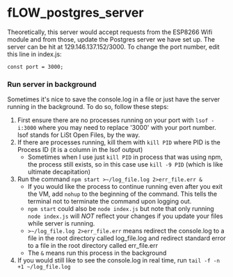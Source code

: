 # fLOW_postgres_server

Theoretically, this server would accept requests from the ESP8266 Wifi module and from those, update the Postgres server we have set up.
The server can be hit at 129.146.137.152/3000. To change the port number, edit this line in index.js:

`const port = 3000;`

### Run server in background

Sometimes it's nice to save the console.log in a file or just have the server running in the background. To do so, follow these steps:

1. First ensure there are no processes running on your port with `lsof -i:3000` where you may need to replace '3000' with your port number. lsof stands for LiSt Open Files, by the way. 
2. If there are processes running, kill them with `kill PID` where PID is the Process ID (it is a column in the lsof output)
    * Sometimes when I use just `kill PID` in process that was using npm, the process still exists, so in this case use `kill -9 PID` (which is like ultimate decapitation)
3. Run the command `npm start >~/log_file.log 2>err_file.err &`
    * If you would like the process to continue running even after you exit the VM, add `nohup` to the beginning of the command. This tells the terminal not to terminate the command upon logging out.
    * `npm start` could also be `node index.js` but note that only running `node index.js` will *NOT* reflect your changes if you update your files while server is running. 
    * `>~/log_file.log 2>err_file.err` means redirect the console.log to a file in the root directory called log_file.log and redirect standard error to a file in the root directory called err_file.err
    * The `&` means run this process in the background
4. If you would still like to see the console.log in real time, run `tail -f -n +1 ~/log_file.log`
